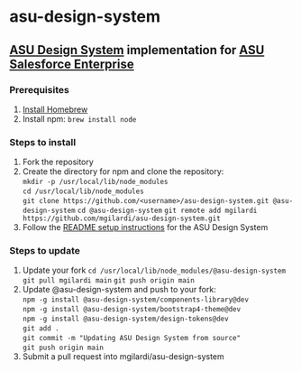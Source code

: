 # asu-design-system
## [ASU Design System](https://unity.web.asu.edu) implementation for [ASU Salesforce Enterprise](https://github.com/ASU/asu-salesforce-metadata)

### Prerequisites
1. [Install Homebrew](https://brew.sh/)
2. Install npm:
`brew install node`

### Steps to install
1. Fork the repository
2. Create the directory for npm and clone the repository:  
`mkdir -p /usr/local/lib/node_modules`  
`cd /usr/local/lib/node_modules`  
`git clone https://github.com/<username>/asu-design-system.git @asu-design-system`
`cd @asu-design-system`
`git remote add mgilardi https://github.com/mgilardi/asu-design-system.git`
3. Follow the [README setup instructions](https://github.com/ASU/asu-unity-stack) for the ASU Design System

### Steps to update
1. Update your fork
`cd /usr/local/lib/node_modules/@asu-design-system`  
`git pull mgilardi main`
`git push origin main`
2. Update @asu-design-system and push to your fork:  
`npm -g install @asu-design-system/components-library@dev`  
`npm -g install @asu-design-system/bootstrap4-theme@dev`  
`npm -g install @asu-design-system/design-tokens@dev`  
`git add .`  
`git commit -m "Updating ASU Design System from source"`  
`git push origin main`  
2. Submit a pull request into mgilardi/asu-design-system
